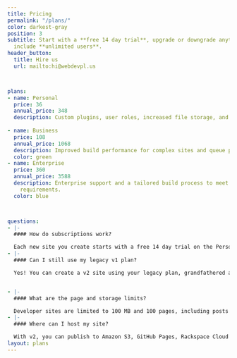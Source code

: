 ```yaml
---
title: Pricing
permalink: "/plans/"
color: darkest-gray
position: 3
subtitle: Start with a **free 14 day trial**, upgrade or downgrade anytime. All plans
  include **unlimited users**.
header_button:
  title: Hire us
  url: mailto:hi@webdevpl.us



plans:
- name: Personal
  price: 36
  annual_price: 348
  description: Custom plugins, user roles, increased file storage, and unlimited pages.
  
- name: Business
  price: 108
  annual_price: 1068
  description: Improved build performance for complex sites and queue priority.
  color: green
- name: Enterprise
  price: 360
  annual_price: 3588
  description: Enterprise support and a tailored build process to meet your site’s
    requirements.
  color: blue



questions:
- |-
  #### How do subscriptions work?

  Each new site you create starts with a free 14 day trial on the Personal plan, no credit card required. At the end of your trial, you'll be prompted to select a plan. You can upgrade or downgrade at any time and your next month's bill will be prorated. Sites are billed monthly.
- |-
  #### Can I still use my legacy v1 plan?

  Yes! You can create a v2 site using your legacy plan, grandfathered at its current price. Legacy plans are held to its original user and site limits, and do not include advanced features like third-party Jekyll plugins. You can upgrade to a v2 plan at any time from your site’s settings page and cancel your legacy plan from your account page. You can also add v2 sites on top of your legacy plan if you hit your limit.


- |-
  #### What are the page and storage limits?

  Developer sites are limited to 100 MB and 100 pages, including posts and documents. Personal sites are limited to 500 MB and 500 pages. Team sites (as well as legacy v1 plans) come with unlimited pages and 1 GB of storage. Business sites come with 10 GB of storage, and Enterprise with 100 GB.
- |-
  #### Where can I host my site?

  With v2, you can publish to Amazon S3, GitHub Pages, Rackspace Cloud Files, or any host that supports FTP or SFTP (Digital Ocean, Media Temple,  Dreamhost, GoDaddy, etc). Unlike v1, we no longer offer built-in Siteleaf Hosting. We decided to focus our efforts on being the best CMS and let others be the best hosting company.
layout: plans
---
```


